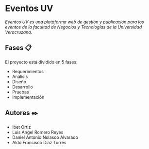 # Eventos UV

_Eventos UV es una plataforma web de gestión y publicación
 para los eventos de la facultad de Negocios y Tecnologías
 de la Universidad Veracruzana._

## Fases 📋

El proyecto está dividido en 5 fases:

* Requerimientos
* Análisis
* Diseño 
* Desarrollo 
* Pruebas 
* Implementación

## Autores ✒️

* Ibet Ortiz
* Luis Angel Romero Reyes
* Daniel Antonio Nolasco Alvarado
* Aldo Francisco Díaz Torres
